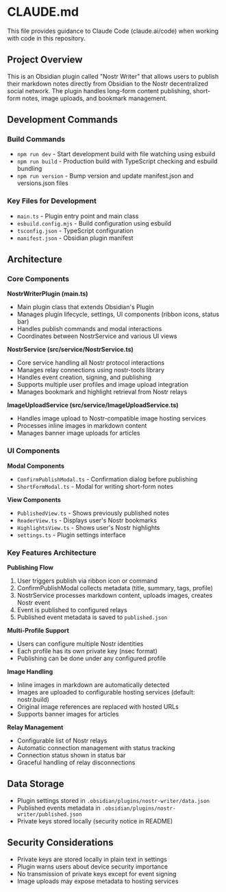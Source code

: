# CLAUDE.md

This file provides guidance to Claude Code (claude.ai/code) when working with code in this repository.

## Project Overview
This is an Obsidian plugin called "Nostr Writer" that allows users to publish their markdown notes directly from Obsidian to the Nostr decentralized social network. The plugin handles long-form content publishing, short-form notes, image uploads, and bookmark management.

## Development Commands

### Build Commands
- `npm run dev` - Start development build with file watching using esbuild
- `npm run build` - Production build with TypeScript checking and esbuild bundling
- `npm run version` - Bump version and update manifest.json and versions.json files

### Key Files for Development
- `main.ts` - Plugin entry point and main class
- `esbuild.config.mjs` - Build configuration using esbuild
- `tsconfig.json` - TypeScript configuration
- `manifest.json` - Obsidian plugin manifest

## Architecture

### Core Components

**NostrWriterPlugin (main.ts)**
- Main plugin class that extends Obsidian's Plugin
- Manages plugin lifecycle, settings, UI components (ribbon icons, status bar)
- Handles publish commands and modal interactions
- Coordinates between NostrService and various UI views

**NostrService (src/service/NostrService.ts)**
- Core service handling all Nostr protocol interactions
- Manages relay connections using nostr-tools library
- Handles event creation, signing, and publishing
- Supports multiple user profiles and image upload integration
- Manages bookmark and highlight retrieval from Nostr relays

**ImageUploadService (src/service/ImageUploadService.ts)**
- Handles image upload to Nostr-compatible image hosting services
- Processes inline images in markdown content
- Manages banner image uploads for articles

### UI Components

**Modal Components**
- `ConfirmPublishModal.ts` - Confirmation dialog before publishing
- `ShortFormModal.ts` - Modal for writing short-form notes

**View Components**
- `PublishedView.ts` - Shows previously published notes
- `ReaderView.ts` - Displays user's Nostr bookmarks
- `HighlightsView.ts` - Shows user's Nostr highlights
- `settings.ts` - Plugin settings interface

### Key Features Architecture

**Publishing Flow**
1. User triggers publish via ribbon icon or command
2. ConfirmPublishModal collects metadata (title, summary, tags, profile)
3. NostrService processes markdown content, uploads images, creates Nostr event
4. Event is published to configured relays
5. Published event metadata is saved to `published.json`

**Multi-Profile Support**
- Users can configure multiple Nostr identities
- Each profile has its own private key (nsec format)
- Publishing can be done under any configured profile

**Image Handling**
- Inline images in markdown are automatically detected
- Images are uploaded to configurable hosting services (default: nostr.build)
- Original image references are replaced with hosted URLs
- Supports banner images for articles

**Relay Management**
- Configurable list of Nostr relays
- Automatic connection management with status tracking
- Connection status shown in status bar
- Graceful handling of relay disconnections

## Data Storage
- Plugin settings stored in `.obsidian/plugins/nostr-writer/data.json`
- Published events metadata in `.obsidian/plugins/nostr-writer/published.json`
- Private keys stored locally (security notice in README)

## Security Considerations
- Private keys are stored locally in plain text in settings
- Plugin warns users about device security importance
- No transmission of private keys except for event signing
- Image uploads may expose metadata to hosting services